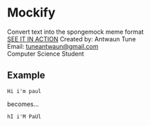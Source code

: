 # Mockify
Convert text into the spongemock meme format<br> 
[SEE IT IN ACTION](http://ajeezy.tech/mockify)
Created by: Antwaun Tune<br/> 
Email: <tuneantwaun@gmail.com><br/>
Computer Science Student

## Example

```
Hi i'm paul
```

becomes...

```
hI i'M PaUl
```
